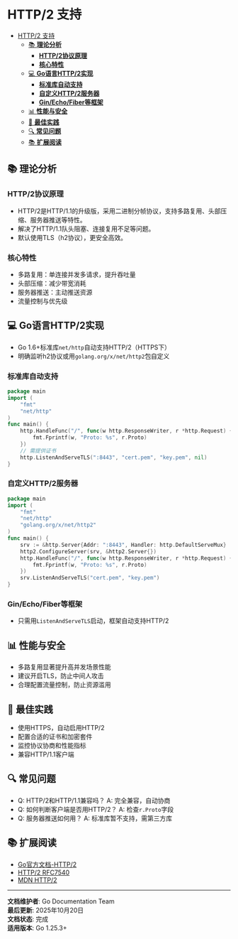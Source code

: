 ﻿# HTTP/2 支持

<!-- TOC START -->
- [HTTP/2 支持](#http2-支持)
  - [📚 **理论分析**](#-理论分析)
    - [**HTTP/2协议原理**](#http2协议原理)
    - [**核心特性**](#核心特性)
  - [💻 **Go语言HTTP/2实现**](#-go语言http2实现)
    - [**标准库自动支持**](#标准库自动支持)
    - [**自定义HTTP/2服务器**](#自定义http2服务器)
    - [**Gin/Echo/Fiber等框架**](#ginechofiber等框架)
  - [📊 **性能与安全**](#-性能与安全)
  - [🎯 **最佳实践**](#-最佳实践)
  - [🔍 **常见问题**](#-常见问题)
  - [📚 **扩展阅读**](#-扩展阅读)
<!-- TOC END -->

## 📚 **理论分析**

### **HTTP/2协议原理**

- HTTP/2是HTTP/1.1的升级版，采用二进制分帧协议，支持多路复用、头部压缩、服务器推送等特性。
- 解决了HTTP/1.1队头阻塞、连接复用不足等问题。
- 默认使用TLS（h2协议），更安全高效。

### **核心特性**

- 多路复用：单连接并发多请求，提升吞吐量
- 头部压缩：减少带宽消耗
- 服务器推送：主动推送资源
- 流量控制与优先级

## 💻 **Go语言HTTP/2实现**

- Go 1.6+标准库`net/http`自动支持HTTP/2（HTTPS下）
- 明确监听h2协议或用`golang.org/x/net/http2`包自定义

### **标准库自动支持**

```go
package main
import (
    "fmt"
    "net/http"
)
func main() {
    http.HandleFunc("/", func(w http.ResponseWriter, r *http.Request) {
        fmt.Fprintf(w, "Proto: %s", r.Proto)
    })
    // 需提供证书
    http.ListenAndServeTLS(":8443", "cert.pem", "key.pem", nil)
}
```

### **自定义HTTP/2服务器**

```go
package main
import (
    "fmt"
    "net/http"
    "golang.org/x/net/http2"
)
func main() {
    srv := &http.Server{Addr: ":8443", Handler: http.DefaultServeMux}
    http2.ConfigureServer(srv, &http2.Server{})
    http.HandleFunc("/", func(w http.ResponseWriter, r *http.Request) {
        fmt.Fprintf(w, "Proto: %s", r.Proto)
    })
    srv.ListenAndServeTLS("cert.pem", "key.pem")
}
```

### **Gin/Echo/Fiber等框架**

- 只需用`ListenAndServeTLS`启动，框架自动支持HTTP/2

## 📊 **性能与安全**

- 多路复用显著提升高并发场景性能
- 建议开启TLS，防止中间人攻击
- 合理配置流量控制，防止资源滥用

## 🎯 **最佳实践**

- 使用HTTPS，自动启用HTTP/2
- 配置合适的证书和加密套件
- 监控协议协商和性能指标
- 兼容HTTP/1.1客户端

## 🔍 **常见问题**

- Q: HTTP/2和HTTP/1.1兼容吗？
  A: 完全兼容，自动协商
- Q: 如何判断客户端是否用HTTP/2？
  A: 检查`r.Proto`字段
- Q: 服务器推送如何用？
  A: 标准库暂不支持，需第三方库

## 📚 **扩展阅读**

- [Go官方文档-HTTP/2](https://golang.org/pkg/net/http/#hdr-HTTP_2_Support)
- [HTTP/2 RFC7540](https://datatracker.ietf.org/doc/html/rfc7540)
- [MDN HTTP/2](https://developer.mozilla.org/zh-CN/docs/Web/HTTP/Overview#http2)

---

**文档维护者**: Go Documentation Team  
**最后更新**: 2025年10月20日  
**文档状态**: 完成  
**适用版本**: Go 1.25.3+
